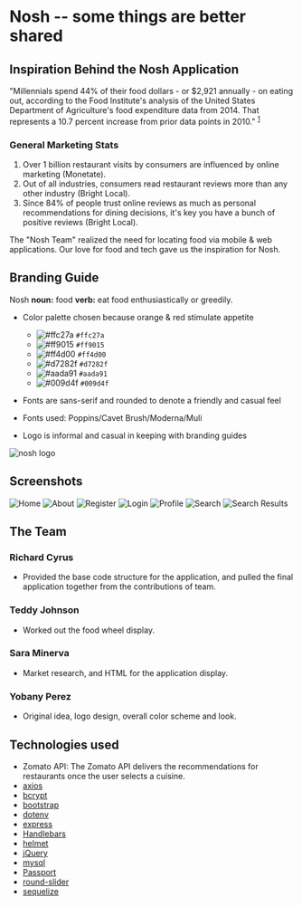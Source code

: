 # Nosh -- some things are better shared

## Inspiration Behind the Nosh Application

"Millennials spend 44% of their food dollars - or \$2,921 annually - on eating out, according to the Food Institute's analysis of the United States Department of Agriculture's food expenditure data from 2014. That represents a 10.7 percent increase from prior data points in 2010."&nbsp;<sup>[1][1]</sup>

### General Marketing Stats

1. Over 1 billion restaurant visits by consumers are influenced by online marketing (Monetate).
2. Out of all industries, consumers read restaurant reviews more than any other industry (Bright Local).
3. Since 84% of people trust online reviews as much as personal recommendations for dining decisions, it's key you have a bunch of positive reviews (Bright Local).

The "Nosh Team" realized the need for locating food via mobile & web applications. Our love for food and tech gave us the inspiration for Nosh.

## Branding Guide

Nosh
**noun:** food
**verb:** eat food enthusiastically or greedily.

-   Color palette chosen because orange & red stimulate appetite

    -   ![#ffc27a](https://via.placeholder.com/15/ffc27a/000000?text=+) `#ffc27a`
    -   ![#ff9015](https://via.placeholder.com/15/ff9015/000000?text=+) `#ff9015`
    -   ![#ff4d00](https://via.placeholder.com/15/ff4d00/000000?text=+) `#ff4d00`
    -   ![#d7282f](https://via.placeholder.com/15/d7282f/000000?text=+) `#d7282f`
    -   ![#aada91](https://via.placeholder.com/15/aada91/000000?text=+) `#aada91`
    -   ![#009d4f](https://via.placeholder.com/15/009d4f/000000?text=+) `#009d4f`

-   Fonts are sans-serif and rounded to denote a friendly and casual feel
-   Fonts used: Poppins/Cavet Brush/Moderna/Muli
-   Logo is informal and casual in keeping with branding guides

![nosh logo](public/assets/images/nosh_logo_tagline-01.svg)

## Screenshots

![Home](screenshots/desktop-home.png)
![About](screenshots/desktop-about.png)
![Register](screenshots/desktop-register.png)
![Login](screenshots/desktop-login.png)
![Profile](screenshots/desktop-profile.png)
![Search](screenshots/desktop-search.png)
![Search Results](screenshots/desktop-search-results.png)

## The Team

### Richard Cyrus

-   Provided the base code structure for the application, and pulled the final application together from the contributions of team.

### Teddy Johnson

-   Worked out the food wheel display.

### Sara Minerva

-   Market research, and HTML for the application display.

### Yobany Perez

-   Original idea, logo design, overall color scheme and look.

## Technologies used

-   Zomato API: The Zomato API delivers the recommendations for restaurants once the user selects a cuisine.
-   [axios](https://github.com/axios/axios 'Promise based HTTP client for the browser and node.js')
-   [bcrypt](https://github.com/kelektiv/node.bcrypt.js 'A library to help you hash passwords.')
-   [bootstrap](https://getbootstrap.com/ 'Bootstrap is an open source toolkit for developing with HTML, CSS, and JS.')
-   [dotenv](https://github.com/motdotla/dotenv 'Loads environment variables from .env for nodejs projects')
-   [express](https://expressjs.com/ 'Fast, unopinionated, minimalist web framework for Node.js')
-   [Handlebars](https://handlebarsjs.com/ 'Handlebars provides the power necessary to let you build semantic templates effectively with no frustration.')
-   [helmet](https://helmetjs.github.io/ 'Express.js security with HTTP headers')
-   [jQuery](https://jquery.com/ 'jQuery is a fast, small, and feature-rich JavaScript library.')
-   [mysql](https://www.mysql.com/ 'MySQL is an open-source relational database management system.')
-   [Passport](http://www.passportjs.org/ 'Simple, unobtrusive authentication for Node.js')
-   [round-slider](https://roundsliderui.com/ 'Round slider (also can call as Circular slider, Radial slider) is a jQuery plugin that allows the user to select a value or range of values.')
-   [sequelize](http://docs.sequelizejs.com/ 'Sequelize is a promise-based Node.js ORM')

[1]: https://www.forbes.com/sites/alexandratalty/2016/10/17/millennials-spend-44-percent-of-food-dollars-on-eating-out-says-food-institute/#1f55c7f33ff6
